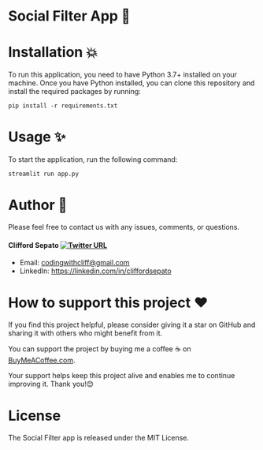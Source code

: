 # Social Filter App 💬

# Installation 💥

To run this application, you need to have Python 3.7+ installed on your machine. Once you have Python installed, you can clone this repository and install the required packages by running:

`pip install -r requirements.txt`

# Usage ✨

To start the application, run the following command:

`streamlit run app.py`

# Author 📝

Please feel free to contact us with any issues, comments, or questions.

#### Clifford Sepato [![Twitter URL](https://img.shields.io/twitter/url/https/twitter.com/bukotsunikki.svg?style=social&label=Follow%20%40csepato)](https://twitter.com/csepato)

- Email: <codingwithcliff@gmail.com>
- LinkedIn: https://linkedin.com/in/cliffordsepato

# How to support this project ❤️

If you find this project helpful, please consider giving it a star on GitHub and sharing it with others who might benefit from it. 

You can support the project by buying me a coffee ☕️ on [BuyMeACoffee.com](https://BuyMeACoffee.com/dxc2023). 
  
Your support helps keep this project alive and enables me to continue improving it. Thank you!😊

# License

The Social Filter app is released under the MIT License.
